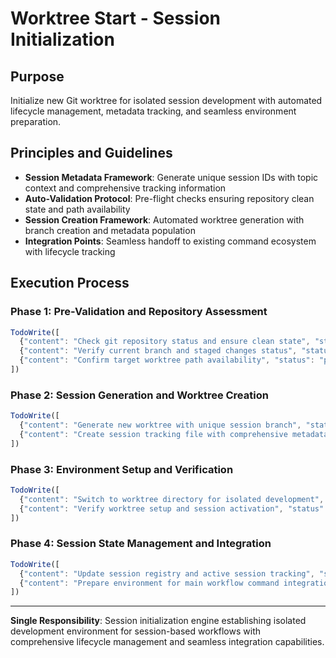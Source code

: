 # Worktree Start - Session Initialization

## Purpose
Initialize new Git worktree for isolated session development with automated lifecycle management, metadata tracking, and seamless environment preparation.

## Principles and Guidelines
- **Session Metadata Framework**: Generate unique session IDs with topic context and comprehensive tracking information
- **Auto-Validation Protocol**: Pre-flight checks ensuring repository clean state and path availability
- **Session Creation Framework**: Automated worktree generation with branch creation and metadata population
- **Integration Points**: Seamless handoff to existing command ecosystem with lifecycle tracking

## Execution Process

### Phase 1: Pre-Validation and Repository Assessment
```javascript
TodoWrite([
  {"content": "Check git repository status and ensure clean state", "status": "pending", "priority": "high", "id": "wt-validate-1"},
  {"content": "Verify current branch and staged changes status", "status": "pending", "priority": "high", "id": "wt-branch-1"},
  {"content": "Confirm target worktree path availability", "status": "pending", "priority": "high", "id": "wt-path-1"}
])
```

### Phase 2: Session Generation and Worktree Creation
```javascript
TodoWrite([
  {"content": "Generate new worktree with unique session branch", "status": "pending", "priority": "high", "id": "wt-create-1"},
  {"content": "Create session tracking file with comprehensive metadata", "status": "pending", "priority": "high", "id": "wt-metadata-1"}
])
```

### Phase 3: Environment Setup and Verification
```javascript
TodoWrite([
  {"content": "Switch to worktree directory for isolated development", "status": "pending", "priority": "high", "id": "wt-switch-1"},
  {"content": "Verify worktree setup and session activation", "status": "pending", "priority": "medium", "id": "wt-verify-1"}
])
```

### Phase 4: Session State Management and Integration
```javascript
TodoWrite([
  {"content": "Update session registry and active session tracking", "status": "pending", "priority": "medium", "id": "wt-registry-1"},
  {"content": "Prepare environment for main workflow command integration", "status": "pending", "priority": "medium", "id": "wt-integrate-1"}
])
```


---

**Single Responsibility**: Session initialization engine establishing isolated development environment for session-based workflows with comprehensive lifecycle management and seamless integration capabilities.